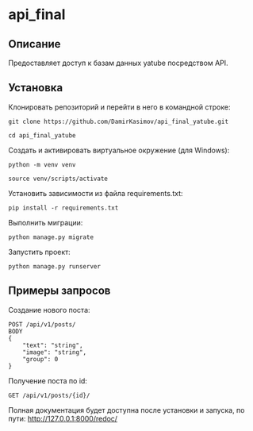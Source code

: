 # api_final
## Описание
Предоставляет доступ к базам данных yatube посредством API.

## Установка
Клонировать репозиторий и перейти в него в командной строке:

```
git clone https://github.com/DamirKasimov/api_final_yatube.git
```
```
cd api_final_yatube
```
Cоздать и активировать виртуальное окружение (для Windows):
```
python -m venv venv
```
```
source venv/scripts/activate
```

Установить зависимости из файла requirements.txt:
```
pip install -r requirements.txt
```
Выполнить миграции:
```
python manage.py migrate
```
Запустить проект:
```
python manage.py runserver
```

## Примеры запросов

Создание нового поста:
```
POST /api/v1/posts/
BODY
{
    "text": "string",
    "image": "string",
    "group": 0
}
```

Получение поста по id:
```
GET /api/v1/posts/{id}/
```
Полная документация будет доступна после установки и запуска, по пути:
http://127.0.0.1:8000/redoc/
